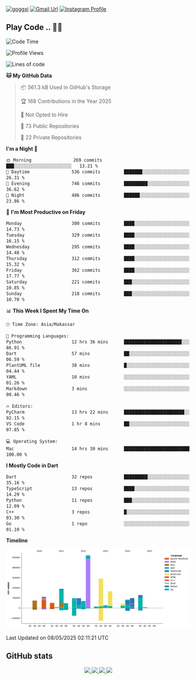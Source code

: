 [![goggxi](https://img.shields.io/badge/Portofolio-Goggxi-orange)](https://goggxi.github.io)
[![Gmail Url](https://img.shields.io/twitter/url?label=Goggxi@gmail.com&logo=gmail&style=social&url=http%3A%2F%2Fmailto%3Acontact.Goggxi@gmail.com)](mailto:Goggxi@gmail.com) [![Instagram Profile](https://img.shields.io/twitter/url?label=moh_rifkan&logo=instagram&style=social&url=https://www.instagram.com/moh_rifkan/)](https://www.instagram.com/moh_rifkan/)

## Play Code .. 💬🚀

<!-- [![Moh Rifkan GitHub stats](https://github-readme-stats.vercel.app/api?username=goggxi&count_private=true&show_icons=true&theme=dracula&custom_title=Goggxi%20Statistic%20🚀)](https://github.com/goggxi/goggxi)

[![Top Langs](https://github-readme-stats.vercel.app/api/top-langs/?username=goggxi&langs_count=8&layout=compact&show_icons=true&theme=dracula)](https://github.com/goggxi/goggxi) -->

<!--START_SECTION:waka-->
![Code Time](http://img.shields.io/badge/Code%20Time-4%2C259%20hrs%2054%20mins-blue)

![Profile Views](http://img.shields.io/badge/Profile%20Views-10-blue)

![Lines of code](https://img.shields.io/badge/From%20Hello%20World%20I%27ve%20Written-2.1%20million%20lines%20of%20code-blue)

**🐱 My GitHub Data** 

> 📦 561.3 kB Used in GitHub's Storage 
 > 
> 🏆 168 Contributions in the Year 2025
 > 
> 🚫 Not Opted to Hire
 > 
> 📜 73 Public Repositories 
 > 
> 🔑 22 Private Repositories 
 > 
**I'm a Night 🦉** 

```text
🌞 Morning                269 commits         ███░░░░░░░░░░░░░░░░░░░░░░   13.21 % 
🌆 Daytime                536 commits         ███████░░░░░░░░░░░░░░░░░░   26.31 % 
🌃 Evening                746 commits         █████████░░░░░░░░░░░░░░░░   36.62 % 
🌙 Night                  486 commits         ██████░░░░░░░░░░░░░░░░░░░   23.86 % 
```
📅 **I'm Most Productive on Friday** 

```text
Monday                   300 commits         ████░░░░░░░░░░░░░░░░░░░░░   14.73 % 
Tuesday                  329 commits         ████░░░░░░░░░░░░░░░░░░░░░   16.15 % 
Wednesday                295 commits         ████░░░░░░░░░░░░░░░░░░░░░   14.48 % 
Thursday                 312 commits         ████░░░░░░░░░░░░░░░░░░░░░   15.32 % 
Friday                   362 commits         ████░░░░░░░░░░░░░░░░░░░░░   17.77 % 
Saturday                 221 commits         ███░░░░░░░░░░░░░░░░░░░░░░   10.85 % 
Sunday                   218 commits         ███░░░░░░░░░░░░░░░░░░░░░░   10.70 % 
```


📊 **This Week I Spent My Time On** 

```text
🕑︎ Time Zone: Asia/Makassar

💬 Programming Languages: 
Python                   12 hrs 36 mins      ██████████████████████░░░   86.91 % 
Dart                     57 mins             ██░░░░░░░░░░░░░░░░░░░░░░░   06.59 % 
PlantUML file            38 mins             █░░░░░░░░░░░░░░░░░░░░░░░░   04.44 % 
YAML                     10 mins             ░░░░░░░░░░░░░░░░░░░░░░░░░   01.26 % 
Markdown                 3 mins              ░░░░░░░░░░░░░░░░░░░░░░░░░   00.46 % 

🔥 Editors: 
PyCharm                  13 hrs 22 mins      ███████████████████████░░   92.15 % 
VS Code                  1 hr 8 mins         ██░░░░░░░░░░░░░░░░░░░░░░░   07.85 % 

💻 Operating System: 
Mac                      14 hrs 30 mins      █████████████████████████   100.00 % 
```

**I Mostly Code in Dart** 

```text
Dart                     32 repos            █████████░░░░░░░░░░░░░░░░   35.16 % 
TypeScript               13 repos            ████░░░░░░░░░░░░░░░░░░░░░   14.29 % 
Python                   11 repos            ███░░░░░░░░░░░░░░░░░░░░░░   12.09 % 
C++                      3 repos             █░░░░░░░░░░░░░░░░░░░░░░░░   03.30 % 
Go                       1 repo              ░░░░░░░░░░░░░░░░░░░░░░░░░   01.10 % 
```



**Timeline**

![Lines of Code chart](https://raw.githubusercontent.com/Goggxi/Goggxi/main/assets/bar_graph.png)


 Last Updated on 08/05/2025 02:11:21 UTC
<!--END_SECTION:waka-->

## GitHub stats

<p align="center">
  <a href="https://github.com/goggxi">
    <img src="http://github-profile-summary-cards.vercel.app/api/cards/profile-details?username=goggxi&theme=transparent" />
  </a>
  <a href="https://github.com/goggxi">
    <img src="https://github-readme-streak-stats.herokuapp.com/?user=goggxi&hide_border=true&card_width=338&theme=transparent" />
  </a>
  <a href="https://github.com/goggxi">
    <img src="http://github-profile-summary-cards.vercel.app/api/cards/stats?username=goggxi&theme=transparent" />
  </a>
  <a href="https://github.com/goggxi">
    <img src="https://github-readme-stats.vercel.app/api/top-langs/?username=goggxi&langs_count=10&exclude_repo=&hide=c,makefile,html,css,sass,nix,nunjucks,tsql,dockerfile,shell&card_width=699&hide_border=true&theme=transparent" />
  </a>
  <!-- <br/>
  <a href="https://github.com/goggxi">
    <img src="https://komarev.com/ghpvc/?username=goggxi&color=blue&style=flat" />
  </a> -->
</p>
